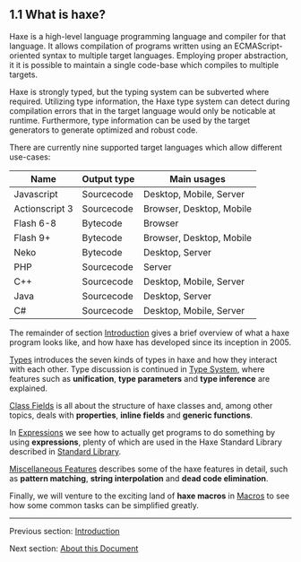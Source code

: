 ## 1.1 What is haxe?

Haxe is a high-level language programming language and compiler for that language. It allows compilation of programs written using an ECMAScript-oriented syntax to multiple target languages. Employing proper abstraction, it it is possible to maintain a single code-base which compiles to multiple targets.

Haxe is strongly typed, but the typing system can be subverted where required. Utilizing type information, the Haxe type system can detect during compilation errors that in the target language would only be noticable at runtime. Furthermore, type information can be used by the target generators to generate optimized and robust code.

There are currently nine supported target languages which allow different use-cases:


Name  | Output type  | Main usages 
 --- | --- | ---
Javascript  | Sourcecode  | Desktop, Mobile, Server 
Actionscript 3  | Sourcecode  | Browser, Desktop, Mobile 
Flash 6-8  | Bytecode  | Browser 
Flash 9+  | Bytecode  | Browser, Desktop, Mobile 
 Neko  | Bytecode  | Desktop, Server 
PHP  | Sourcecode  | Server 
C++  | Sourcecode  | Desktop, Mobile, Server 
Java  | Sourcecode  | Desktop, Server 
C#  | Sourcecode  | Desktop, Mobile, Server 
 

The remainder of section [Introduction](https://github.com/Simn/HaxeManual/tree/master/md/manual/1-Introduction.md) gives a brief overview of what a haxe program looks like, and how haxe has developed since its inception in 2005.

[Types](https://github.com/Simn/HaxeManual/tree/master/md/manual/2-Types.md) introduces the seven kinds of types in haxe and how they interact with each other. Type discussion is continued in [Type System](https://github.com/Simn/HaxeManual/tree/master/md/manual/3-Type_System.md), where features such as **unification**, **type parameters** and **type inference** are explained.

[Class Fields](https://github.com/Simn/HaxeManual/tree/master/md/manual/4-Class_Fields.md) is all about the structure of haxe classes and, among other topics, deals with **properties**, **inline fields** and **generic functions**.

In [Expressions](https://github.com/Simn/HaxeManual/tree/master/md/manual/5-Expressions.md) we see how to actually get programs to do something by using **expressions**, plenty of which are used in the Haxe Standard Library described in [Standard Library](https://github.com/Simn/HaxeManual/tree/master/md/manual/6-Standard_Library.md).

[Miscellaneous Features](https://github.com/Simn/HaxeManual/tree/master/md/manual/7-Miscellaneous_Features.md) describes some of the haxe features in detail, such as **pattern matching**, **string interpolation** and **dead code elimination**.

Finally, we will venture to the exciting land of **haxe macros** in [Macros](https://github.com/Simn/HaxeManual/tree/master/md/manual/8-Macros.md) to see how some common tasks can be simplified greatly.

---

Previous section: [Introduction](https://github.com/Simn/HaxeManual/tree/master/md/manual/1-Introduction.md)

Next section: [About this Document](https://github.com/Simn/HaxeManual/tree/master/md/manual/1.2-About_this_Document.md)